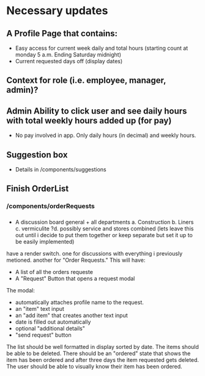 # Necessary updates

## A Profile Page that contains:

- Easy access for current week daily and total hours (starting count at monday 5 a.m. Ending Saturday midnight)
- Current requested days off (display dates)

## Context for role (i.e. employee, manager, admin)?

## Admin Ability to click user and see daily hours with total weekly hours added up (for pay)

- No pay involved in app. Only daily hours (in decimal) and weekly hours.

## Suggestion box

- Details in /components/suggestions

## Finish OrderList

### /components/orderRequests

###

- A discussion board general + all departments
  a. Construction
  b. Liners
  c. vermiculite
  ?d. possibly service and stores combined (lets leave this out until i decide to put them together or keep separate but set it up to be easily implemented)

have a render switch. one for discussions with everything i previously metioned. another for "Order Requests." This will have:

- A list of all the orders requeste
- A "Request" Button that opens a request modal

The modal:

- automatically attaches profile name to the request.
- an "item" text input
- an "add item" that creates another text input
- date is filled out automatically
- optional "additional details"
- "send request" button

The list should be well formatted in display sorted by date. The items should be able to be deleted.
There should be an "ordered" state that shows the item has been ordered and after three days the item requested gets deleted. The user should be able to visually know their item has been ordered.
